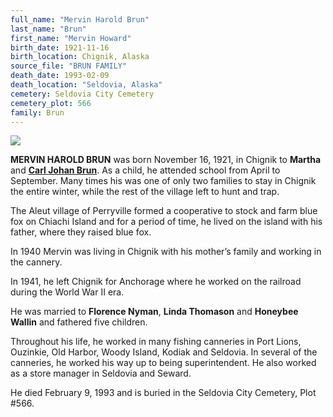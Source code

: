 ```yaml
---
full_name: "Mervin Harold Brun"
last_name: "Brun"
first_name: "Mervin Howard"
birth_date: 1921-11-16
birth_location: Chignik, Alaska
source_file: "BRUN FAMILY"
death_date: 1993-02-09
death_location: "Seldovia, Alaska"
cemetery: Seldovia City Cemetery
cemetery_plot: 566
family: Brun
---
```


![](../assets/images/BRUN%20FAMILY/media/image1.jpeg)

**MERVIN HAROLD BRUN** was born November 16, 1921, in Chignik to **Martha** and [**Carl Johan Brun**](../_families/Brun_Family.md).  As a child, he
attended school from April to September. Many times his was one of only
two families to stay in Chignik the entire winter, while the rest of the
village left to hunt and trap. 

The Aleut village of Perryville formed a
cooperative to stock and farm blue fox on Chiachi Island and for a
period of time, he lived on the island with his father, where they
raised blue fox. 

In 1940 Mervin was living in Chignik with his mother’s
family and working in the cannery. 

In 1941, he left Chignik for
Anchorage where he worked on the railroad during the World War II era.

He was married to **Florence Nyman**, **Linda Thomason** and **Honeybee Wallin** and
fathered five children. 

Throughout his life, he worked in many fishing
canneries in Port Lions, Ouzinkie, Old Harbor, Woody Island, Kodiak and
Seldovia. In several of the canneries, he worked his way up to being
superintendent. He also worked as a store manager in Seldovia and
Seward.

He died February 9, 1993 and is buried in the Seldovia City Cemetery, Plot #566.


